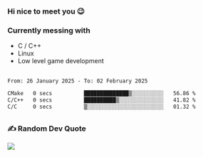 ### Hi nice to meet you 😉 

### Currently messing with

  - C / C++
  - Linux
  - Low level game development

 ##
 
<!--START_SECTION:waka-->

```txt
From: 26 January 2025 - To: 02 February 2025

CMake   0 secs          ██████████████▒░░░░░░░░░░   56.86 %
C/C++   0 secs          ██████████▒░░░░░░░░░░░░░░   41.82 %
C/C     0 secs          ▒░░░░░░░░░░░░░░░░░░░░░░░░   01.32 %
```

<!--END_SECTION:waka-->

##

### ✍️ Random Dev Quote
![](https://quotes-github-readme.vercel.app/api?type=horizontal&theme=dark)

##
